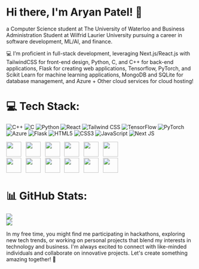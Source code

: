# Hi there, I'm Aryan Patel! 👋

a Computer Science student at The University of Waterloo and Business Administration Student at Wilfrid Laurier University pursuing a career in software development, ML/AI, and finance.

💻 I’m proficient in full-stack development, leveraging Next.js/React.js with TailwindCSS for front-end design, Python, C, and C++ for back-end applications, Flask for creating web applications, Tensorflow, PyTorch, and Scikit Learn for machine learning applications, MongoDB and SQLite for database management, and Azure + Other cloud services for cloud hosting!

# 💻 Tech Stack:
![C++](https://img.shields.io/badge/c++-%2300599C.svg?style=for-the-badge&logo=c%2B%2B&logoColor=white) ![C](https://img.shields.io/badge/c-%2300599C.svg?style=for-the-badge&logo=c&logoColor=white) ![Python](https://img.shields.io/badge/python-3670A0?style=for-the-badge&logo=python&logoColor=ffdd54) ![React](https://img.shields.io/badge/react-%2320232a.svg?style=for-the-badge&logo=react&logoColor=%2361DAFB) ![Tailwind CSS](https://img.shields.io/badge/Tailwind_CSS-%2338B2AC.svg?style=for-the-badge&logo=tailwind-css&logoColor=white) ![TensorFlow](https://img.shields.io/badge/TensorFlow-%23FF6F00.svg?style=for-the-badge&logo=tensorflow&logoColor=white) ![PyTorch](https://img.shields.io/badge/PyTorch-%23EE4C2C.svg?style=for-the-badge&logo=pytorch&logoColor=white) ![Azure](https://img.shields.io/badge/Azure-%230072C6.svg?style=for-the-badge&logo=microsoft-azure&logoColor=white) ![Flask](https://img.shields.io/badge/Flask-%23000.svg?style=for-the-badge&logo=flask&logoColor=white) 
![HTML5](https://img.shields.io/badge/html5-%23E34F26.svg?style=for-the-badge&logo=html5&logoColor=white) ![CSS3](https://img.shields.io/badge/css3-%231572B6.svg?style=for-the-badge&logo=css3&logoColor=white) ![JavaScript](https://img.shields.io/badge/javascript-%23323330.svg?style=for-the-badge&logo=javascript&logoColor=%23F7DF1E) ![Next JS](https://img.shields.io/badge/Next-black?style=for-the-badge&logo=next.js&logoColor=white) 

<img height=40 src="https://cdn.jsdelivr.net/gh/devicons/devicon/icons/python/python-original.svg" /> &nbsp;
<img height=40 src="https://cdn.jsdelivr.net/gh/devicons/devicon/icons/c/c-original.svg" /> &nbsp;
<img height=40 src="https://cdn.jsdelivr.net/gh/devicons/devicon/icons/html5/html5-original.svg" /> &nbsp;
<img height=40 src="https://cdn.jsdelivr.net/gh/devicons/devicon/icons/css3/css3-original.svg" /> &nbsp;
<img height=40 src="https://cdn.jsdelivr.net/gh/devicons/devicon/icons/javascript/javascript-original.svg" /> &nbsp;
<img height=40 src="https://cdn.jsdelivr.net/gh/devicons/devicon/icons/github/github-original.svg"/>  
<img height=40 src="https://cdn.jsdelivr.net/gh/devicons/devicon/icons/react/react-original.svg" /> &nbsp;
<img height=40 src="https://cdn.jsdelivr.net/gh/devicons/devicon/icons/tailwindcss/tailwindcss-plain.svg" /> &nbsp;
<img height=40 src="https://cdn.jsdelivr.net/gh/devicons/devicon/icons/nextjs/nextjs-original.svg" /> &nbsp;
<img height=40 src="https://cdn.jsdelivr.net/gh/devicons/devicon/icons/azure/azure-original.svg" /> &nbsp;
<img height=40 src="https://cdn.jsdelivr.net/gh/devicons/devicon/icons/tensorflow/tensorflow-original.svg" /> &nbsp;
<img height=40 src="https://cdn.jsdelivr.net/gh/devicons/devicon/icons/pytorch/pytorch-original.svg" /> &nbsp;

# 📊 GitHub Stats:
![](https://github-readme-stats.vercel.app/api?username=aryanp05&theme=dark&hide_border=false&include_all_commits=false&count_private=false)<br/>
![](https://github-readme-streak-stats.herokuapp.com/?user=aryanp05&theme=dark&hide_border=false)<br/>

In my free time, you might find me participating in hackathons, exploring new tech trends, or working on personal projects that blend my interests in technology and business. I'm always excited to connect with like-minded individuals and collaborate on innovative projects. Let's create something amazing together! 🚀
